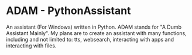 # ADAM - PythonAssistant
An assistant (For Windows) written in Python. ADAM stands for "A Dumb Assistant Mainly". My plans are to create an assistant with many functions, including and not limited to: tts, websearch, interacting with apps and interacting with files.
